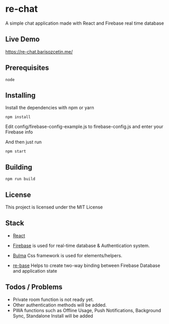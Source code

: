 # re-chat

A simple chat application made with React and Firebase real time database

## Live Demo

https://re-chat.barisozcetin.me/

## Prerequisites


```
node
```

## Installing

Install the dependencies with npm or yarn

```
npm install
```

Edit config/firebase-config-example.js to firebase-config.js and enter your Firebase info

And then just run

```
npm start
```

## Building

```
npm run build
```

## License

This project is licensed under the MIT License

## Stack

* [React](http://facebook.github.io/react)

* [Firebase](https://firebase.google.com) is used for real-time database & Authentication system.

* [Bulma](https://bulma.io) Css framework is used for elements/helpers.

* [re-base](https://github.com/tylermcginnis/re-base) Helps to create two-way binding between Firebase Database and application state

## Todos / Problems

* Private room function is not ready yet.
* Other authentication methods will be added.
* PWA functions such as Offline Usage, Push Notifications, Background Sync, Standalone Install will be added
